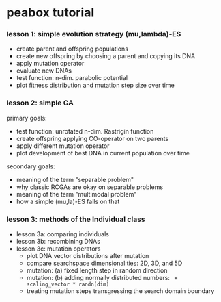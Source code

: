peabox tutorial
===============


### lesson 1: simple evolution strategy (mu,lambda)-ES
- create parent and offspring populations
- create new offspring by choosing a parent and copying its DNA
- apply mutation operator
- evaluate new DNAs
- test function: n-dim. parabolic potential
- plot fitness distribution and mutation step size over time

### lesson 2: simple GA
primary goals:
- test function: unrotated n-dim. Rastrigin function
- create offspring applying CO-operator on two parents
- apply different mutation operator
- plot development of best DNA in current population over time

secondary goals:
- meaning of the term "separable problem"
- why classic RCGAs are okay on separable problems
- meaning of the term "multimodal problem"
- how a simple (mu,la)-ES fails on that

### lesson 3: methods of the Individual class
- lesson 3a: comparing individuals
- lesson 3b: recombining DNAs
- lesson 3c: mutation operators
   * plot DNA vector distributions after mutation
   * compare searchspace dimensionalities: 2D, 3D, and 5D
   * mutation: (a) fixed length step in random direction
   * mutation: (b) adding normally distributed numbers: ` + scaling_vector * randn(dim)`
   * treating mutation steps transgressing the search domain boundary





